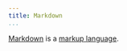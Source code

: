 ```yaml
---
title: Markdown
...
```


[Markdown] is a [markup language](lang.html#markup-languages).

[Markdown]: http://daringfireball.net/projects/markdown/
